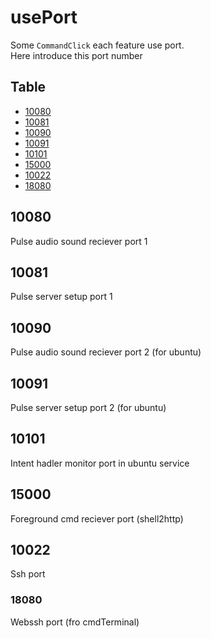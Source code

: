 # usePort

Some `CommandClick` each feature  use port.  
Here introduce this port number 



Table
-----------------
* [10080](#10080)
* [10081](#10081)
* [10090](#10090)
* [10091](#10091)
* [10101](#10101)
* [15000](#15000)
* [10022](#10022)
* [18080](#18080)


## 10080

Pulse audio sound reciever port 1

## 10081

Pulse server setup port 1

## 10090

Pulse audio sound reciever port 2 (for ubuntu)

## 10091

Pulse server setup port 2 (for ubuntu)

## 10101

Intent hadler monitor port in ubuntu service

## 15000

Foreground cmd reciever port (shell2http)

## 10022

Ssh port 


### 18080

Webssh port (fro cmdTerminal)

